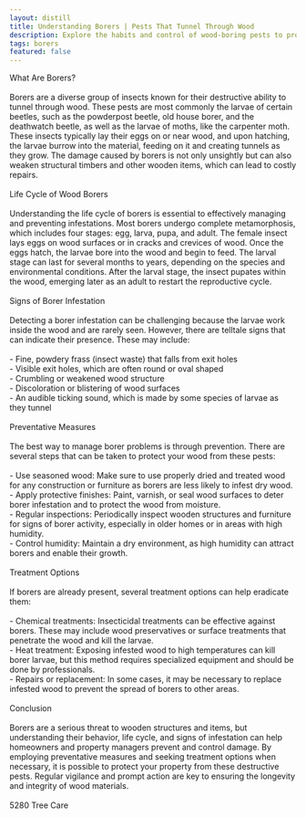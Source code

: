 ```yaml
---
layout: distill
title: Understanding Borers | Pests That Tunnel Through Wood
description: Explore the habits and control of wood-boring pests to protect your trees and lumber.
tags: borers
featured: false
---
```


What Are Borers?<br /><br />Borers are a diverse group of insects known for their destructive ability to tunnel through wood. These pests are most commonly the larvae of certain beetles, such as the powderpost beetle, old house borer, and the deathwatch beetle, as well as the larvae of moths, like the carpenter moth. These insects typically lay their eggs on or near wood, and upon hatching, the larvae burrow into the material, feeding on it and creating tunnels as they grow. The damage caused by borers is not only unsightly but can also weaken structural timbers and other wooden items, which can lead to costly repairs.<br /><br />Life Cycle of Wood Borers<br /><br />Understanding the life cycle of borers is essential to effectively managing and preventing infestations. Most borers undergo complete metamorphosis, which includes four stages: egg, larva, pupa, and adult. The female insect lays eggs on wood surfaces or in cracks and crevices of wood. Once the eggs hatch, the larvae bore into the wood and begin to feed. The larval stage can last for several months to years, depending on the species and environmental conditions. After the larval stage, the insect pupates within the wood, emerging later as an adult to restart the reproductive cycle.<br /><br />Signs of Borer Infestation<br /><br />Detecting a borer infestation can be challenging because the larvae work inside the wood and are rarely seen. However, there are telltale signs that can indicate their presence. These may include:<br /><br />- Fine, powdery frass (insect waste) that falls from exit holes<br />- Visible exit holes, which are often round or oval shaped<br />- Crumbling or weakened wood structure<br />- Discoloration or blistering of wood surfaces<br />- An audible ticking sound, which is made by some species of larvae as they tunnel<br /><br />Preventative Measures<br /><br />The best way to manage borer problems is through prevention. There are several steps that can be taken to protect your wood from these pests:<br /><br />- Use seasoned wood: Make sure to use properly dried and treated wood for any construction or furniture as borers are less likely to infest dry wood.<br />- Apply protective finishes: Paint, varnish, or seal wood surfaces to deter borer infestation and to protect the wood from moisture.<br />- Regular inspections: Periodically inspect wooden structures and furniture for signs of borer activity, especially in older homes or in areas with high humidity.<br />- Control humidity: Maintain a dry environment, as high humidity can attract borers and enable their growth.<br /><br />Treatment Options<br /><br />If borers are already present, several treatment options can help eradicate them:<br /><br />- Chemical treatments: Insecticidal treatments can be effective against borers. These may include wood preservatives or surface treatments that penetrate the wood and kill the larvae.<br />- Heat treatment: Exposing infested wood to high temperatures can kill borer larvae, but this method requires specialized equipment and should be done by professionals.<br />- Repairs or replacement: In some cases, it may be necessary to replace infested wood to prevent the spread of borers to other areas.<br /><br />Conclusion<br /><br />Borers are a serious threat to wooden structures and items, but understanding their behavior, life cycle, and signs of infestation can help homeowners and property managers prevent and control damage. By employing preventative measures and seeking treatment options when necessary, it is possible to protect your property from these destructive pests. Regular vigilance and prompt action are key to ensuring the longevity and integrity of wood materials.<br /><br />5280 Tree Care
